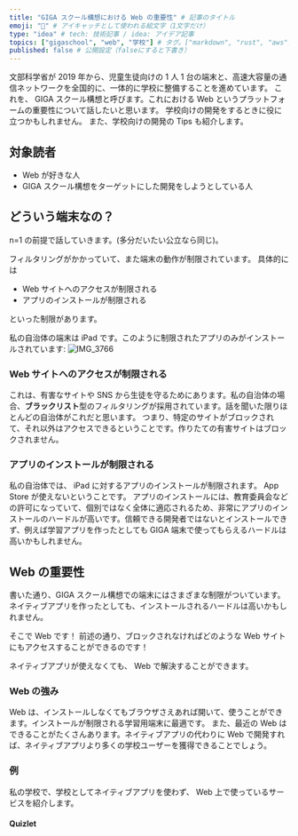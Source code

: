 ```yaml
---
title: "GIGA スクール構想における Web の重要性" # 記事のタイトル
emoji: "🏫" # アイキャッチとして使われる絵文字（1文字だけ）
type: "idea" # tech: 技術記事 / idea: アイデア記事
topics: ["gigaschool", "web", "学校"] # タグ。["markdown", "rust", "aws"]のように指定する
published: false # 公開設定（falseにすると下書き）
---
```

文部科学省が 2019 年から、児童生徒向けの 1 人 1 台の端末と、高速大容量の通信ネットワークを全国的に、一体的に学校に整備することを進めています。
これを、 GIGA スクール構想と呼びます。これにおける Web というプラットフォームの重要性について話したいと思います。
学校向けの開発をするときに役に立つかもしれません。
また、学校向けの開発の Tips も紹介します。

## 対象読者

* Web が好きな人
* GIGA スクール構想をターゲットにした開発をしようとしている人

## どういう端末なの？
n=1 の前提で話していきます。(多分だいたい公立なら同じ)。

フィルタリングがかかっていて、また端末の動作が制限されています。
具体的には
* Web サイトへのアクセスが制限される
* アプリのインストールが制限される

といった制限があります。

私の自治体の端末は iPad です。このように制限されたアプリのみがインストールされています:
![IMG_3766](https://github.com/user-attachments/assets/6bed9f07-4b02-4320-9071-2fb0c38d8aaa)

### Web サイトへのアクセスが制限される

これは、有害なサイトや SNS から生徒を守るためにあります。私の自治体の場合、**ブラックリスト**型のフィルタリングが採用されています。話を聞いた限りほとんどの自治体がこれだと思います。
つまり、特定のサイトがブロックされて、それ以外はアクセスできるということです。作りたての有害サイトはブロックされません。

### アプリのインストールが制限される

私の自治体では、 iPad に対するアプリのインストールが制限されます。 App Store が使えないということです。
アプリのインストールには、教育委員会などの許可になっていて、個別ではなく全体に適応されるため、非常にアプリのインストールのハードルが高いです。信頼できる開発者ではないとインストールできず、例えば学習アプリを作ったとしても GIGA 端末で使ってもらえるハードルは高いかもしれません。

## Web の重要性

書いた通り、GIGA スクール構想での端末にはさまざまな制限がついています。ネイティブアプリを作ったとしても、インストールされるハードルは高いかもしれません。

そこで Web です！
前述の通り、ブロックされなければどのような Web サイトにもアクセスすることができるのです！

ネイティブアプリが使えなくても、 Web で解決することができます。

### Web の強み

Web は、インストールしなくてもブラウザさえあれば開いて、使うことができます。インストールが制限される学習用端末に最適です。
また、最近の Web はできることがたくさんあります。ネイティブアプリの代わりに Web で開発すれば、ネイティブアプリより多くの学校ユーザーを獲得できることでしょう。

### 例
私の学校で、学校としてネイティブアプリを使わず、 Web 上で使っているサービスを紹介します。

#### Quizlet


